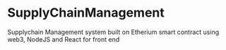 # SupplyChainManagement
Supplychain Management system built on Etherium smart contract using web3, NodeJS and React for front end

